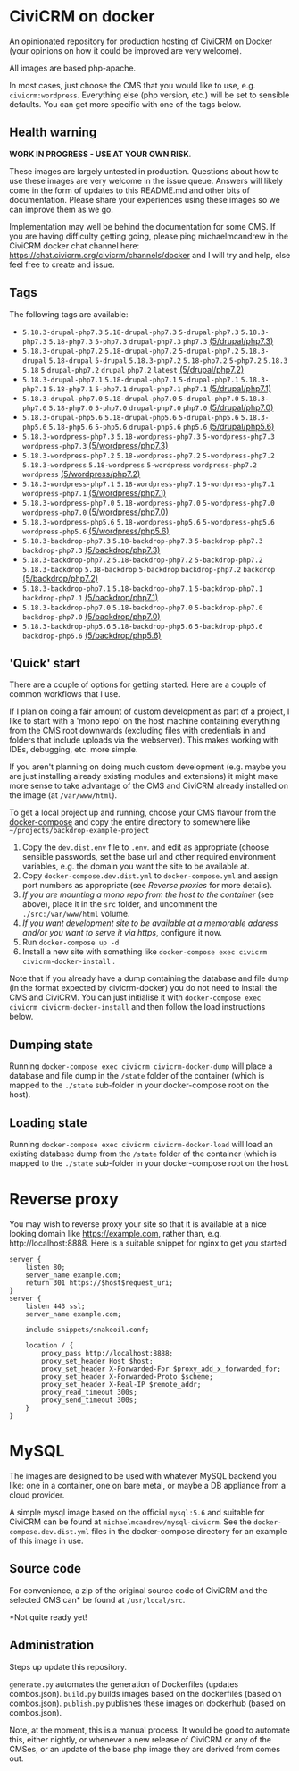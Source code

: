 # CiviCRM on docker

An opinionated repository for production hosting of CiviCRM on Docker (your opinions on how it could be improved are very welcome).

All images are based php-apache.

In most cases, just choose the CMS that you would like to use, e.g. `civicrm:wordpress`. Everything else (php version, etc.) will be set to sensible defaults. You can get more specific with one of the tags below.

## Health warning

**WORK IN PROGRESS - USE AT YOUR OWN RISK**.

These images are largely untested in production.  Questions about how to use these images are very welcome in the issue queue. Answers will likely come in the form of updates to this README.md and other bits of documentation. Please share your experiences using these images so we can improve them as we go.

Implementation may well be behind the documentation for some CMS. If you are having difficulty getting going, please ping michaelmcandrew in the CiviCRM docker chat channel here:  https://chat.civicrm.org/civicrm/channels/docker and I will try and help, else feel free to create and issue.

## Tags

The following tags are available:

<!---START_TAGS-->
* `5.18.3-drupal-php7.3` `5.18-drupal-php7.3` `5-drupal-php7.3` `5.18.3-php7.3` `5.18-php7.3` `5-php7.3` `drupal-php7.3` `php7.3` [(5/drupal/php7.3)](5/drupal/php7.3)
* `5.18.3-drupal-php7.2` `5.18-drupal-php7.2` `5-drupal-php7.2` `5.18.3-drupal` `5.18-drupal` `5-drupal` `5.18.3-php7.2` `5.18-php7.2` `5-php7.2` `5.18.3` `5.18` `5` `drupal-php7.2` `drupal` `php7.2` `latest` [(5/drupal/php7.2)](5/drupal/php7.2)
* `5.18.3-drupal-php7.1` `5.18-drupal-php7.1` `5-drupal-php7.1` `5.18.3-php7.1` `5.18-php7.1` `5-php7.1` `drupal-php7.1` `php7.1` [(5/drupal/php7.1)](5/drupal/php7.1)
* `5.18.3-drupal-php7.0` `5.18-drupal-php7.0` `5-drupal-php7.0` `5.18.3-php7.0` `5.18-php7.0` `5-php7.0` `drupal-php7.0` `php7.0` [(5/drupal/php7.0)](5/drupal/php7.0)
* `5.18.3-drupal-php5.6` `5.18-drupal-php5.6` `5-drupal-php5.6` `5.18.3-php5.6` `5.18-php5.6` `5-php5.6` `drupal-php5.6` `php5.6` [(5/drupal/php5.6)](5/drupal/php5.6)
* `5.18.3-wordpress-php7.3` `5.18-wordpress-php7.3` `5-wordpress-php7.3` `wordpress-php7.3` [(5/wordpress/php7.3)](5/wordpress/php7.3)
* `5.18.3-wordpress-php7.2` `5.18-wordpress-php7.2` `5-wordpress-php7.2` `5.18.3-wordpress` `5.18-wordpress` `5-wordpress` `wordpress-php7.2` `wordpress` [(5/wordpress/php7.2)](5/wordpress/php7.2)
* `5.18.3-wordpress-php7.1` `5.18-wordpress-php7.1` `5-wordpress-php7.1` `wordpress-php7.1` [(5/wordpress/php7.1)](5/wordpress/php7.1)
* `5.18.3-wordpress-php7.0` `5.18-wordpress-php7.0` `5-wordpress-php7.0` `wordpress-php7.0` [(5/wordpress/php7.0)](5/wordpress/php7.0)
* `5.18.3-wordpress-php5.6` `5.18-wordpress-php5.6` `5-wordpress-php5.6` `wordpress-php5.6` [(5/wordpress/php5.6)](5/wordpress/php5.6)
* `5.18.3-backdrop-php7.3` `5.18-backdrop-php7.3` `5-backdrop-php7.3` `backdrop-php7.3` [(5/backdrop/php7.3)](5/backdrop/php7.3)
* `5.18.3-backdrop-php7.2` `5.18-backdrop-php7.2` `5-backdrop-php7.2` `5.18.3-backdrop` `5.18-backdrop` `5-backdrop` `backdrop-php7.2` `backdrop` [(5/backdrop/php7.2)](5/backdrop/php7.2)
* `5.18.3-backdrop-php7.1` `5.18-backdrop-php7.1` `5-backdrop-php7.1` `backdrop-php7.1` [(5/backdrop/php7.1)](5/backdrop/php7.1)
* `5.18.3-backdrop-php7.0` `5.18-backdrop-php7.0` `5-backdrop-php7.0` `backdrop-php7.0` [(5/backdrop/php7.0)](5/backdrop/php7.0)
* `5.18.3-backdrop-php5.6` `5.18-backdrop-php5.6` `5-backdrop-php5.6` `backdrop-php5.6` [(5/backdrop/php5.6)](5/backdrop/php5.6)
<!---END_TAGS-->

## 'Quick' start

There are a couple of options for getting started. Here are a couple of common workflows that I use.

If I plan on doing a fair amount of custom development as part of a project, I like to start with a 'mono repo' on the host machine containing everything from the CMS root downwards (excluding files with credentials in and folders that include uploads via the webserver). This makes working with IDEs, debugging, etc. more simple.

If you aren't planning on doing much custom development (e.g. maybe you are just installing already existing modules and extensions) it might make more sense to take advantage of the CMS  and CiviCRM already installed on the image (at `/var/www/html`).

To get a local project up and running, choose your CMS flavour  from the [docker-compose](docker-compose) and copy the entire directory to somewhere like `~/projects/backdrop-example-project`

1. Copy the `dev.dist.env` file to `.env`. and edit as appropriate (choose sensible passwords, set the base url and other required environment variables, e.g. the domain you want the site to be available at.
2. Copy `docker-compose.dev.dist.yml` to `docker-compose.yml` and assign port numbers as appropriate (see *Reverse proxies* for more details).
3. *If you are mounting a mono repo from the host to the container* (see above), place it in  the `src` folder, and uncomment the `./src:/var/www/html` volume.
4. *If you want development site to be available at a memorable address and/or you want to serve it via https*, configure it now.
5. Run `docker-compose up -d`
6. Install a new site with something like `docker-compose exec civicrm civicrm-docker-install` .

Note that if you already have a dump containing the database and file dump (in the format expected by civicrm-docker) you do not need to install the CMS and CiviCRM. You can just initialise it with  `docker-compose exec civicrm civicrm-docker-install`  and then follow the load instructions below.

## Dumping state

Running `docker-compose exec civicrm civicrm-docker-dump`  will place a database and file dump in the `/state` folder of the container (which is mapped to the `./state` sub-folder in your docker-compose root on the host).

## Loading state

 Running `docker-compose exec civicrm civicrm-docker-load`  will load an existing database dump from the `/state` folder of the container (which is mapped to the `./state` sub-folder in your docker-compose root on the host.

# Reverse proxy

You may wish to reverse proxy your site so that it is available at a nice looking domain like https://example.com, rather than, e.g.  http://localhost:8888. Here is a suitable snippet for nginx to get you started

```
server {
    listen 80;
    server_name example.com;
    return 301 https://$host$request_uri;
}
server {
    listen 443 ssl;
    server_name example.com;

    include snippets/snakeoil.conf;

    location / {
        proxy_pass http://localhost:8888;
        proxy_set_header Host $host;
        proxy_set_header X-Forwarded-For $proxy_add_x_forwarded_for;
        proxy_set_header X-Forwarded-Proto $scheme;
        proxy_set_header X-Real-IP $remote_addr;
	    proxy_read_timeout 300s;
	    proxy_send_timeout 300s;
    }
}
```
# MySQL

The images are designed to be used with whatever MySQL backend you like: one in a container, one on bare metal, or maybe a DB appliance from a cloud provider.

A simple mysql image based on  the official `mysql:5.6` and suitable for CiviCRM can be found at `michaelmcandrew/mysql-civicrm`. See the `docker-compose.dev.dist.yml` files in the docker-compose directory for an example of this image in use.

## Source code

For convenience, a zip of the original source code of CiviCRM and the selected CMS can* be found at `/usr/local/src`.

  *Not quite ready yet!

## Administration

Steps up update this repository.

`generate.py` automates the generation of Dockerfiles (updates combos.json).
`build.py` builds images based on the dockerfiles (based on combos.json).
`publish.py` publishes these images on dockerhub (based on combos.json).

Note, at the moment, this is a manual process. It would be good to automate this, either nightly, or whenever a new release of CiviCRM or any of the CMSes, or an update of the base php image they are derived from comes out.
